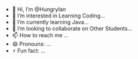 - 👋 Hi, I’m @HungryIan
- 👀 I’m interested in Learning Coding...
- 🌱 I’m currently learning Java...
- 💞️ I’m looking to collaborate on Other Students...
- 📫 How to reach me ...
- 😄 Pronouns: ...
- ⚡ Fun fact: ...

<!---
HungryIan/HungryIan is a ✨ special ✨ repository because its `README.md` (this file) appears on your GitHub profile.
You can click the Preview link to take a look at your changes.
--->
